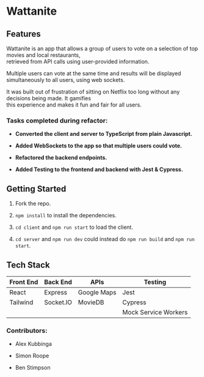 # Wattanite

## Features
Wattanite is an app that allows a group of users to vote on a selection of top movies and local restaurants, <br>retrieved from API calls using user-provided information.

Multiple users can vote at the same time and results will be displayed simultaneously to all users, using web sockets.

It was built out of frustration of sitting on Netflix too long without any decisions being made. It gamifies <br>this experience and makes it fun and fair for all users.

### Tasks completed during refactor:

- **Converted the client and server to TypeScript from plain Javascript.**

- **Added WebSockets to the app so that multiple users could vote.**

- **Refactored the backend endpoints.**

- **Added Testing to the frontend and backend with Jest & Cypress.**


## Getting Started

1. Fork the repo.

2. `npm install` to install the dependencies.

3. `cd client` and `npm run start` to load the client.

4. `cd server` and `npm run dev` could instead do `npm run build` and `npm run start`.

## Tech Stack

| Front End     | Back End      | APIs          |      Testing  |
| ------------- | ------------- | ------------- | ------------- |
| React         | Express       | Google Maps   |   Jest |
| Tailwind      | Socket.IO     |  MovieDB      |   Cypress |
|          |      |               |   Mock Service Workers |

### Contributors:

- Alex Kubbinga

- Simon Roope 

- Ben Stimpson
